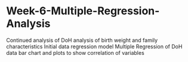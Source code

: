# Week-6-Multiple-Regression-Analysis
Continued analysis of DoH analysis of birth weight and family characteristics
Initial data regression model
Multiple Regression of DoH data
bar chart and plots to show correlation of variables